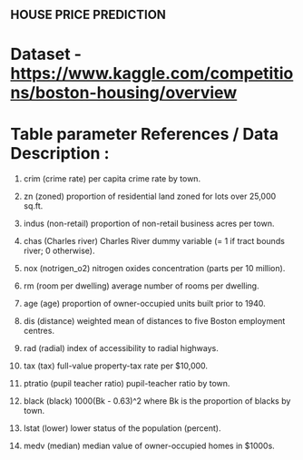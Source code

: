 ## HOUSE PRICE PREDICTION



# Dataset - https://www.kaggle.com/competitions/boston-housing/overview


# Table parameter References / Data Description : 


1) crim (crime rate)
	per capita crime rate by town.

2) zn (zoned)
	proportion of residential land zoned for lots over 25,000 sq.ft.

3) indus (non-retail)
	proportion of non-retail business acres per town.

4) chas (Charles river)
	Charles River dummy variable (= 1 if tract bounds river; 0 otherwise).

5) nox (notrigen_o2)
	nitrogen oxides concentration (parts per 10 million).

6) rm (room per dwelling)
	average number of rooms per dwelling.

7) age (age)
	proportion of owner-occupied units built prior to 1940.

8) dis (distance)
	weighted mean of distances to five Boston employment centres.

9) rad (radial)
	index of accessibility to radial highways.

10) tax (tax)
	full-value property-tax rate per \$10,000.

11) ptratio (pupil teacher ratio)
	pupil-teacher ratio by town.

12) black (black)
	1000(Bk - 0.63)^2 where Bk is the proportion of blacks by town.

13) lstat (lower)
	lower status of the population (percent).

14) medv (median)
	median value of owner-occupied homes in \$1000s.